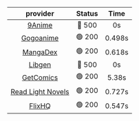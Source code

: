 | **provider** | **Status** | **Time** |
|:--------:|:------:|:----:|
| [9Anime](https://9anime.to) | 🔴 500 | 0s |
|  [Gogoanime](https://gogoanime.gg)  | 🟢 200 | 0.498s |
|  [MangaDex](https://mangadex.org)  | 🟢 200 | 0.618s |
| [Libgen](http://libgen) | 🔴 500 | 0s |
|  [GetComics](https://getcomics.info/)  | 🟢 200 | 5.38s |
|  [Read Light Novels](https://readlightnovels.net)  | 🟢 200 | 0.727s |
|  [FlixHQ](https://flixhq.to)  | 🟢 200 | 0.547s |
